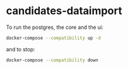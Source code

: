 # candidates-dataimport

To run the postgres, the core and the ui:

```bash
docker-compose --compatibility up -d
```

and to stop:

```bash
docker-compose --compatibility down
```

